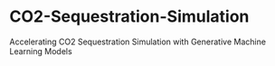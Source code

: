 # CO2-Sequestration-Simulation
Accelerating CO2 Sequestration Simulation with Generative Machine Learning Models
